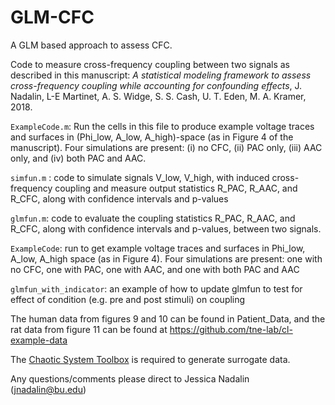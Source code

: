# GLM-CFC
A GLM based approach to assess CFC.

Code to measure cross-frequency coupling between two signals as described in this manuscript: 
*A statistical modeling framework to assess cross-frequency coupling while accounting for confounding effects*, J. Nadalin, 
L-E Martinet, A. S. Widge, S. S. Cash, U. T. Eden, M. A. Kramer, 2018.

`ExampleCode.m`: Run the cells in this file to produce example voltage traces and surfaces in (Phi_low, A_low, A_high)-space (as in Figure 4 of the manuscript). Four simulations are present: (i) no CFC, (ii) PAC only, (iii) AAC only, and (iv) both PAC and AAC.

`simfun.m` : code to simulate signals V_low, V_high, with induced cross-frequency coupling and measure output statistics R_PAC, R_AAC, and R_CFC, along with confidence intervals and p-values

`glmfun.m`: code to evaluate the coupling statistics R_PAC, R_AAC, and R_CFC, along with confidence intervals and p-values, between two signals.

`ExampleCode`: run to get example voltage traces and surfaces in Phi_low, A_low, A_high space (as in Figure 4). Four simulations are present: one with no CFC, one with PAC, one with AAC, and one with both PAC and AAC

`glmfun_with_indicator`: an example of how to update glmfun to test for effect of condition (e.g. pre and post stimuli) on coupling

The human data from figures 9 and 10 can be found in Patient_Data, and the rat data from figure 11 can be found at https://github.com/tne-lab/cl-example-data

The [Chaotic System Toolbox](https://www.mathworks.com/matlabcentral/fileexchange/1597-chaotic-systems-toolbox) is required to generate surrogate data.

Any questions/comments please direct to Jessica Nadalin (jnadalin@bu.edu)
